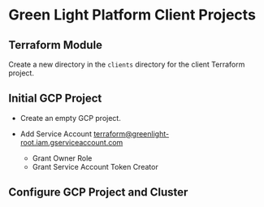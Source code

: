 # Green Light Platform Client Projects

## Terraform Module

Create a new directory in the `clients` directory for the client Terraform project.

## Initial GCP Project

* Create an empty GCP project.

* Add Service Account terraform@greenlight-root.iam.gserviceaccount.com
  * Grant Owner Role
  * Grant Service Account Token Creator

## Configure GCP Project and Cluster
